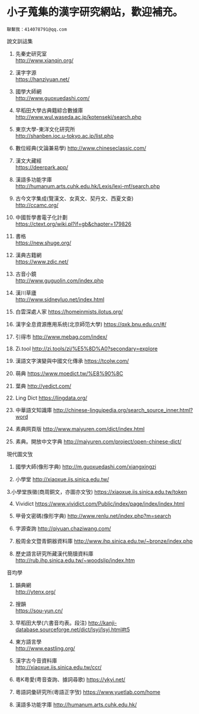 # 小子蒐集的漢字研究網站，歡迎補充。
```
聯繫我：414078791@qq.com
```

說文訓詁集

1. 先秦史研究室  
http://www.xianqin.org/

2. 漢字字源  
https://hanziyuan.net/

3. 國學大師網  
http://www.guoxuedashi.com/

4. 早稻田大學古典籍綜合數據庫  
http://www.wul.waseda.ac.jp/kotenseki/search.php

5. 東京大學-東洋文化研究所  
http://shanben.ioc.u-tokyo.ac.jp/list.php

6. 數位經典(文論兼易學)
http://www.chineseclassic.com/

8. 漢文大藏經  
https://deerpark.app/

9. 漢語多功能字庫  
http://humanum.arts.cuhk.edu.hk/Lexis/lexi-mf/search.php

10. 古今文字集成(覽漢文、女真文、契丹文、西夏文查)  
http://ccamc.org/

11. 中國哲學書電子化計劃  
https://ctext.org/wiki.pl?if=gb&chapter=179826

12. 書格  
https://new.shuge.org/

14. 漢典古籍網  
https://www.zdic.net/

15. 古音小鏡  
http://www.guguolin.com/index.php

18. 漢川草廬  
http://www.sidneyluo.net/index.html

19. 白雲深處人家
https://homeinmists.ilotus.org/

20. 漢字全息資源應用系统(北京師笵大學)
https://qxk.bnu.edu.cn/#/

21. 引得市
http://www.mebag.com/index/

22. Zi.tool
http://zi.tools/zi/%E5%8D%A0?secondary=explore

23. 漢語文字演變與中國文化傳承
https://tcolw.com/

24. 萌典
https://www.moedict.tw/%E8%90%8C

25. 葉典
http://yedict.com/

26. Ling Dict
https://lingdata.org/

27. 中華語文知識庫
http://chinese-linguipedia.org/search_source_inner.html?word

28. 素典网頁版
http://www.maiyuren.com/dict/index.html

29. 素典。開放中文字典
http://maiyuren.com/project/open-chinese-dict/



現代圖文攷

1. 國學大師(像形字典)
http://m.guoxuedashi.com/xiangxingzi

2. 小學堂
http://xiaoxue.iis.sinica.edu.tw/

3.小學堂族徽(商周銅文，亦圖亦文攷)
https://xiaoxue.iis.sinica.edu.tw/token

4. Vividict
https://www.vividict.com/Public/index/page/index/index.html

5. 甲骨文密碼(像形字典)
http://www.renlu.net/index.php?m=search

6. 字源查詢
http://qiyuan.chaziwang.com/

7. 殷周金文暨青銅器資料庫
http://www.ihp.sinica.edu.tw/~bronze/index.php

8. 歷史語言研究所藏漢代簡牘資料庫
http://rub.ihp.sinica.edu.tw/~woodslip/index.htm



音均學
1. 韻典網  
http://ytenx.org/

2. 搜韻  
https://sou-yun.cn/

3. 早稻田大學(六書音均表。段注)
http://kanji-database.sourceforge.net/dict/lsyj/lsyj.html#t5

4. 東方語言學  
http://www.eastling.org/

5. 漢字古今音資料庫  
http://xiaoxue.iis.sinica.edu.tw/ccr/

6. 粵K粵愛(粤音查詢、據詞尋歌)
https://ykyi.net/

7. 粵語詞彙研究所(粵語正字攷)
https://www.yuetlab.com/home

8. 漢語多功能字庫
http://humanum.arts.cuhk.edu.hk/


